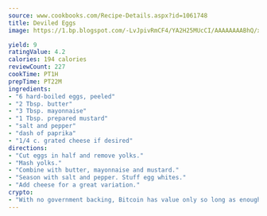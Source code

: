 ```yaml
---
source: www.cookbooks.com/Recipe-Details.aspx?id=1061748
title: Deviled Eggs
image: https://1.bp.blogspot.com/-LvJpivRmCF4/YA2H25MUcCI/AAAAAAAABhQ/xgndXuMf7Zopp5S4RExCblnSp5YGujfSQCLcBGAsYHQ/s320/8.png

yield: 9
ratingValue: 4.2
calories: 194 calories
reviewCount: 227
cookTime: PT1H
prepTime: PT22M
ingredients:
- "6 hard-boiled eggs, peeled"
- "2 Tbsp. butter"
- "3 Tbsp. mayonnaise"
- "1 Tbsp. prepared mustard"
- "salt and pepper"
- "dash of paprika"
- "1/4 c. grated cheese if desired"
directions:
- "Cut eggs in half and remove yolks."
- "Mash yolks."
- "Combine with butter, mayonnaise and mustard."
- "Season with salt and pepper. Stuff egg whites."
- "Add cheese for a great variation."
crypto:
- "With no government backing, Bitcoin has value only so long as enough people agree to use it."
---
```

